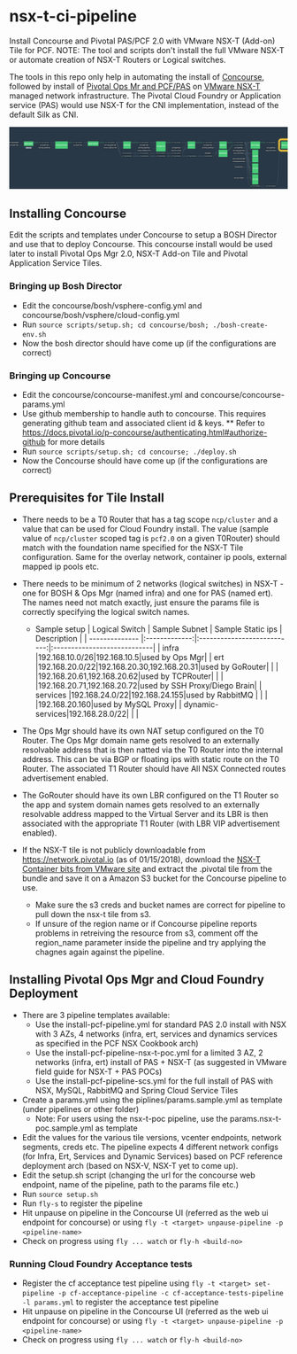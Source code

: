 # nsx-t-ci-pipeline

Install Concourse and Pivotal PAS/PCF 2.0 with VMware NSX-T (Add-on) Tile for PCF.
NOTE: The tool and scripts don't install the full VMware NSX-T or automate creation of NSX-T Routers or Logical switches.

The tools in this repo only help in automating the install of [Concourse](http://concourse.ci/), followed by install of [Pivotal Ops Mr and PCF/PAS](https://network.pivotal.io) on [VMware NSX-T](https://docs.vmware.com/en/VMware-NSX-T/index.html) managed network infrastructure. The Pivotal Cloud Foundry or Application service (PAS) would use NSX-T for the CNI implementation, instead of the default Silk as CNI.

![](docs/nsx-t-ci-pipeline.png)

## Installing Concourse

Edit the scripts and templates under Concourse to setup a BOSH Director and use that to deploy Concourse.
This concourse install would be used later to install Pivotal Ops Mgr 2.0, NSX-T Add-on Tile and Pivotal Application Service Tiles. 

### Bringing up Bosh Director
* Edit the concourse/bosh/vsphere-config.yml and concourse/bosh/vsphere/cloud-config.yml
* Run ```source scripts/setup.sh; cd concourse/bosh; ./bosh-create-env.sh```
* Now the bosh director should have come up (if the configurations are correct)

### Bringing up Concourse
* Edit the concourse/concourse-manifest.yml and concourse/concourse-params.yml
* Use github membership to handle auth to concourse. This requires generating github team and associated client id & keys.
** Refer to https://docs.pivotal.io/p-concourse/authenticating.html#authorize-github for more details
* Run ```source scripts/setup.sh; cd concourse; ./deploy.sh```
* Now the Concourse should have come up (if the configurations are correct)

## Prerequisites for Tile Install
* There needs to be a T0 Router that has a tag scope `ncp/cluster` and a value that can be used for Cloud Foundry install. The value (sample value of `ncp/cluster` scoped tag is `pcf2.0` on a given T0Router) should match with the foundation name specified for the NSX-T Tile configuration. Same for the overlay network, container ip pools, external mapped ip pools etc.
* There needs to be minimum of 2 networks (logical switches) in NSX-T - one for BOSH & Ops Mgr (named infra) and one for PAS (named ert). The names need not match exactly, just ensure the params file is correctly specifying the logical switch names.
  * Sample setup
  | Logical Switch | Sample Subnet | Sample Static ips           | Description                 |
  | -------------- |:-------------:|:---------------------------:|:----------------------------|
  | infra          |192.168.10.0/26|192.168.10.5|used by Ops Mgr|
  | ert            |192.168.20.0/22|192.168.20.30,192.168.20.31|used by GoRouter|
  |                |               |192.168.20.61,192.168.20.62|used by TCPRouter|
  |                |               |192.168.20.71,192.168.20.72|used by SSH Proxy/Diego Brain|
  | services       |192.168.24.0/22|192.168.24.155|used by RabbitMQ   |
  |                |               |192.168.20.160|used by MySQL Proxy|
  | dynamic-services|192.168.28.0/22|             |                   |
  
* The Ops Mgr should have its own NAT setup configured on the T0 Router. The Ops Mgr domain name gets resolved to an externally resolvable address that is then natted via the T0 Router into the internal address. This can be via BGP or floating ips with static route on the T0 Router. The associated T1 Router should have All NSX Connected routes advertisement enabled.
* The GoRouter should have its own LBR configured on the T1 Router so the app and system domain names gets resolved to an externally resolvable address mapped to the Virtual Server and its LBR is then associated with the appropriate T1 Router (with LBR VIP advertisement enabled).
* If the NSX-T tile is not publicly downloadable from https://network.pivotal.io (as of 01/15/2018), download the [NSX-T Container bits from VMware site](https://my.vmware.com/web/vmware/details?productId=673&downloadGroup=NSX-T-210) and extract the .pivotal tile from the bundle and save it on a Amazon S3 bucket for the Concourse pipeline to use.
  * Make sure the s3 creds and bucket names are correct for pipeline to pull down the nsx-t tile from s3. 
  * If unsure of the region name or if Concourse pipeline reports problems in retreiving the resource from s3, comment off the region_name parameter inside the pipeline and try applying the chagnes again against the pipeline. 

## Installing Pivotal Ops Mgr and Cloud Foundry Deployment

* There are 3 pipeline templates available:
  * Use the install-pcf-pipeline.yml for standard PAS 2.0 install with NSX with 3 AZs, 4 networks (infra, ert, services and dynamics services as specified in the PCF NSX Cookbook arch)
  * Use the install-pcf-pipeline-nsx-t-poc.yml for a limited 3 AZ, 2 networks (infra, ert) install of PAS + NSX-T (as suggested in VMware field guide for NSX-T + PAS POCs)
  * Use the install-pcf-pipeline-scs.yml for the full install of PAS with NSX, MySQL, RabbitMQ and Spring Cloud Service Tiles
* Create a params.yml using the piplines/params.sample.yml as template (under pipelines or other folder)
  * Note: For users using the nsx-t-poc pipeline, use the params.nsx-t-poc.sample.yml as template
* Edit the values for the various tile versions, vcenter endpoints, network segments, creds etc. The pipeline expects 4 different network configs (for Infra, Ert, Services and Dynamic Services) based on PCF reference deployment arch (based on NSX-V, NSX-T yet to come up).
* Edit the setup.sh script (changing the url for the concourse web endpoint, name of the pipeline, path to the params file etc.)
* Run `source setup.sh`
* Run `fly-s` to register the pipeline
* Hit unpause on pipeline in the Concourse UI (referred as the web ui endpoint for concourse) or using ```fly -t <target> unpause-pipeline -p <pipeline-name>```
* Check on progress using `fly ... watch` or `fly-h <build-no>`


### Running Cloud Foundry Acceptance tests
* Register the cf acceptance test pipeline using `fly -t <target> set-pipeline -p cf-acceptance-pipeline -c cf-acceptance-tests-pipeline -l params.yml` to register the acceptance test pipeline
* Hit unpause on pipeline in the Concourse UI (referred as the web ui endpoint for concourse) or using ```fly -t <target> unpause-pipeline -p <pipeline-name>```
* Check on progress using `fly ... watch` or `fly-h <build-no>`


